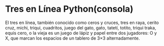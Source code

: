 # Tres en Línea Python(consola)

El tres en línea, también conocido como ceros y cruces, tres en raya, cerito cruz, michi, triqui, cuadritos, juego del gato, gato, tatetí, totito, triqui traka, equis cero, o la vieja es un juego de lápiz y papel entre dos jugadores: O y X, que marcan los espacios de un tablero de 3×3 alternadamente.


